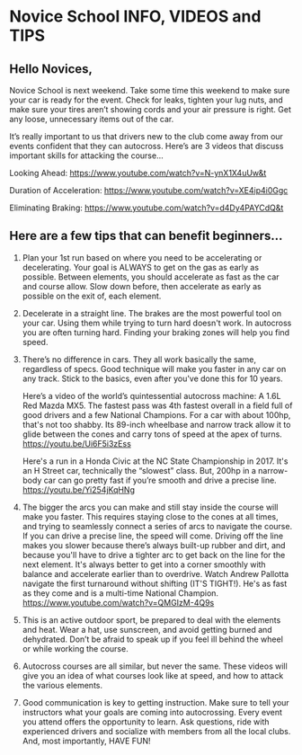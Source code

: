 <h1>Novice School INFO, VIDEOS and TIPS</h1>

<h2>Hello Novices,</h2>

Novice School is next weekend. Take some time this weekend to make sure your car is ready for the event. Check for leaks, tighten your lug nuts, and make sure your tires aren’t showing cords and your air pressure is right. Get any loose, unnecessary items out of the car.

It’s really important to us that drivers new to the club come away from our events confident that they can autocross. Here’s are 3 videos that discuss important skills for attacking the course…

Looking Ahead:
https://www.youtube.com/watch?v=N-ynX1X4uUw&t

Duration of Acceleration: 
https://www.youtube.com/watch?v=XE4ip4i0Ggc

Eliminating Braking:
https://www.youtube.com/watch?v=d4Dy4PAYCdQ&t

<h2>Here are a few tips that can benefit beginners...</h2>

1.	Plan your 1st run based on where you need to be accelerating or decelerating. Your goal is ALWAYS to get on the gas as early as possible. Between elements, you should accelerate as fast as the car and course allow. Slow down before, then accelerate as early as possible on the exit of, each element. 

2.	Decelerate in a straight line. The brakes are the most powerful tool on your car. Using them while trying to turn hard doesn't work. In autocross you are often turning hard. Finding your braking zones will help you find speed.

3.	There’s no difference in cars. They all work basically the same, regardless of specs. Good technique will make you faster in any car on any track. Stick to the basics, even after you've done this for 10 years.

    Here’s a video of the world’s quintessential autocross machine: A 1.6L Red Mazda MX5. The fastest pass was 4th fastest overall in a field full of good drivers and a few National Champions. For a car with about 100hp, that's not too shabby. Its 89-inch wheelbase and narrow track allow it to glide between the cones and carry tons of speed at the apex of turns.
https://youtu.be/Ui6F5i3zEss

    Here's a run in a Honda Civic at the NC State Championship in 2017. It's an H Street car, technically the “slowest” class. But, 200hp in a narrow-body car can go pretty fast if you’re smooth and drive a precise line.
https://youtu.be/Yi254jKqHNg

4.	The bigger the arcs you can make and still stay inside the course will make you faster. This requires staying close to the cones at all times, and trying to seamlessly connect a series of arcs to navigate the course. If you can drive a precise line, the speed will come. Driving off the line makes you slower because there’s always built-up rubber and dirt, and because you'll have to drive a tighter arc to get back on the line for the next element. It's always better to get into a corner smoothly with balance and accelerate earlier than to overdrive. Watch Andrew Pallotta navigate the first turnaround without shifting (IT'S TIGHT!).  He's as fast as they come and is a multi-time National Champion.
https://www.youtube.com/watch?v=QMGIzM-4Q9s

5.	This is an active outdoor sport, be prepared to deal with the elements and heat. Wear a hat, use sunscreen, and avoid getting burned and dehydrated. Don’t be afraid to speak up if you feel ill behind the wheel or while working the course. 

6.	Autocross courses are all similar, but never the same. These videos will give you an idea of what courses look like at speed, and how to attack the various elements. 

7.	Good communication is key to getting instruction. Make sure to tell your instructors what your goals are coming into autocrossing. Every event you attend offers the opportunity to learn. Ask questions, ride with experienced drivers and socialize with members from all the local clubs. And, most importantly, HAVE FUN! 